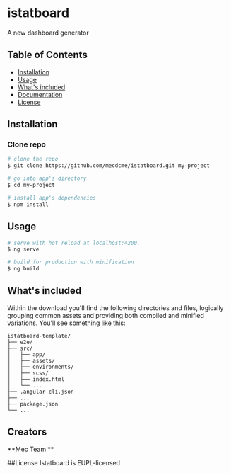 # istatboard
A new dashboard generator

## Table of Contents

* [Installation](#installation)
* [Usage](#usage)
* [What's included](#whats-included)
* [Documentation](#documentation)
* [License](#license)

## Installation

### Clone repo
``` bash
# clone the repo
$ git clone https://github.com/mecdcme/istatboard.git my-project

# go into app's directory
$ cd my-project

# install app's dependencies
$ npm install
```

## Usage

``` bash
# serve with hot reload at localhost:4200.
$ ng serve

# build for production with minification
$ ng build
```

## What's included

Within the download you'll find the following directories and files, logically grouping common assets and providing both compiled and minified variations. You'll see something like this:

```
istatboard-template/
├── e2e/
├── src/
│   ├── app/
│   ├── assets/
│   ├── environments/
│   ├── scss/
│   ├── index.html
│   └── ...
├── .angular-cli.json
├── ...
├── package.json
└── ...
```

## Creators
**Mec Team **

##License
Istatboard is EUPL-licensed
